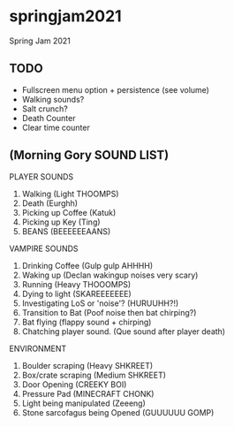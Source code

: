 # springjam2021
Spring Jam 2021


## TODO
- Fullscreen menu option + persistence (see volume)
- Walking sounds? 
- Salt crunch?
- Death Counter
- Clear time counter


## (Morning Gory SOUND LIST)

PLAYER SOUNDS
 
 1. Walking (Light THOOMPS)
 2. Death (Eurghh)
 3. Picking up Coffee (Katuk)
 4. Picking up Key (Ting)
 5. BEANS (BEEEEEEAANS)

VAMPIRE SOUNDS

 1. Drinking Coffee (Gulp gulp AHHHH)
 2. Waking up (Declan wakingup noises very scary)
 3. Running (Heavy THOOOMPS)
 4. Dying to light (SKAREEEEEEE)
 5. Investigating LoS or 'noise'? (HURUUHH?!)
 6. Transition to Bat (Poof noise then bat chirping?)
 7. Bat flying (flappy sound + chirping)
 8. Chatching player sound. (Que sound after player death)

ENVIRONMENT

 1. Boulder scraping (Heavy SHKREET)
 2. Box/crate scraping (Medium SHKREET)
 3. Door Opening (CREEKY BOI)
 4. Pressure Pad (MINECRAFT CHONK)
 5. Light being manipulated (Zeeeng)
 6. Stone sarcofagus being Opened (GUUUUUU GOMP)
